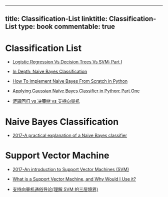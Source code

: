 
---
title: Classification-List
linktitle: Classification-List
type: book
commentable: true
---

# Classification List

- [Logistic Regression Vs Decision Trees Vs SVM: Part I](http://www.edvancer.in/logistic-regression-vs-decision-trees-vs-svm-part1/)

- [In Depth: Naive Bayes Classification](http://nbviewer.jupyter.org/github/jakevdp/PythonDataScienceHandbook/blob/master/notebooks/05.05-Naive-Bayes.ipynb)

- [How To Implement Naive Bayes From Scratch in Python](http://machinelearningmastery.com/naive-bayes-classifier-scratch-python/)

- [Applying Gaussian Naïve Bayes Classifier in Python: Part One](https://medium.com/@gp_pulipaka/applying-gaussian-na%C3%AFve-bayes-classifier-in-python-part-one-9f82aa8d9ec4#.lqo5298a4)

- [逻辑回归 vs 决策树 vs 支持向量机](http://www.csdn.net/article/2015-12-02/2826374?foxhandler=RssReadRenderProcessHandler)

# Naive Bayes Classification

- [2017-A practical explanation of a Naive Bayes classifier](https://parg.co/byp)

# Support Vector Machine

- [2017-An introduction to Support Vector Machines (SVM)](https://parg.co/byG)

- [What is a Support Vector Machine, and Why Would I Use it?](http://www.kdnuggets.com/2017/02/yhat-support-vector-machine.html)

- [支持向量机通俗导论(理解 SVM 的三层境界)](http://blog.csdn.net/v_july_v/article/details/7624837)

    